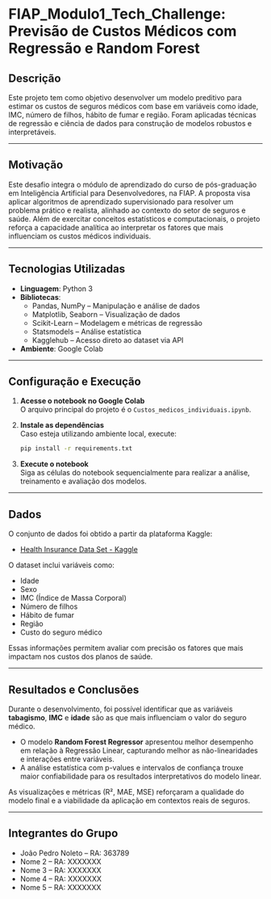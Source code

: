 
# FIAP_Modulo1_Tech_Challenge: Previsão de Custos Médicos com Regressão e Random Forest

## Descrição  
Este projeto tem como objetivo desenvolver um modelo preditivo para estimar os custos de seguros médicos com base em variáveis como idade, IMC, número de filhos, hábito de fumar e região. Foram aplicadas técnicas de regressão e ciência de dados para construção de modelos robustos e interpretáveis.

---

## Motivação  
Este desafio integra o módulo de aprendizado do curso de pós-graduação em Inteligência Artificial para Desenvolvedores, na FIAP. A proposta visa aplicar algoritmos de aprendizado supervisionado para resolver um problema prático e realista, alinhado ao contexto do setor de seguros e saúde. Além de exercitar conceitos estatísticos e computacionais, o projeto reforça a capacidade analítica ao interpretar os fatores que mais influenciam os custos médicos individuais.

---

## Tecnologias Utilizadas

- **Linguagem**: Python 3  
- **Bibliotecas**:
  - Pandas, NumPy – Manipulação e análise de dados
  - Matplotlib, Seaborn – Visualização de dados
  - Scikit-Learn – Modelagem e métricas de regressão
  - Statsmodels – Análise estatística
  - Kagglehub – Acesso direto ao dataset via API
- **Ambiente**: Google Colab

---

## Configuração e Execução

1. **Acesse o notebook no Google Colab**  
   O arquivo principal do projeto é o `Custos_medicos_individuais.ipynb`.

2. **Instale as dependências**  
   Caso esteja utilizando ambiente local, execute:

   ```bash
   pip install -r requirements.txt
   ```

3. **Execute o notebook**  
   Siga as células do notebook sequencialmente para realizar a análise, treinamento e avaliação dos modelos.

---

## Dados

O conjunto de dados foi obtido a partir da plataforma Kaggle:

- [Health Insurance Data Set - Kaggle](https://www.kaggle.com/datasets/sureshgupta/health-insurance-data-set)

O dataset inclui variáveis como:

- Idade  
- Sexo  
- IMC (Índice de Massa Corporal)  
- Número de filhos  
- Hábito de fumar  
- Região  
- Custo do seguro médico  

Essas informações permitem avaliar com precisão os fatores que mais impactam nos custos dos planos de saúde.

---

## Resultados e Conclusões

Durante o desenvolvimento, foi possível identificar que as variáveis **tabagismo**, **IMC** e **idade** são as que mais influenciam o valor do seguro médico.

- O modelo **Random Forest Regressor** apresentou melhor desempenho em relação à Regressão Linear, capturando melhor as não-linearidades e interações entre variáveis.
- A análise estatística com p-values e intervalos de confiança trouxe maior confiabilidade para os resultados interpretativos do modelo linear.

As visualizações e métricas (R², MAE, MSE) reforçaram a qualidade do modelo final e a viabilidade da aplicação em contextos reais de seguros.

---

## Integrantes do Grupo

- João Pedro Noleto – RA: 363789  
- Nome 2 – RA: XXXXXXX  
- Nome 3 – RA: XXXXXXX  
- Nome 4 – RA: XXXXXXX  
- Nome 5 – RA: XXXXXXX  
